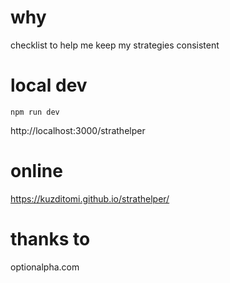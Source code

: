 # why

checklist to help me keep my strategies consistent

# local dev

`npm run dev`

http://localhost:3000/strathelper

# online

https://kuzditomi.github.io/strathelper/

# thanks to

optionalpha.com
